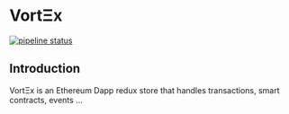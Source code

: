 # VortΞx

[![pipeline status](https://gitlab.com/mortimr/vortex/badges/master/pipeline.svg)](https://gitlab.com/mortimr/vortex/commits/master)

## Introduction

VortΞx is an Ethereum Dapp redux store that handles transactions, smart contracts, events ...
